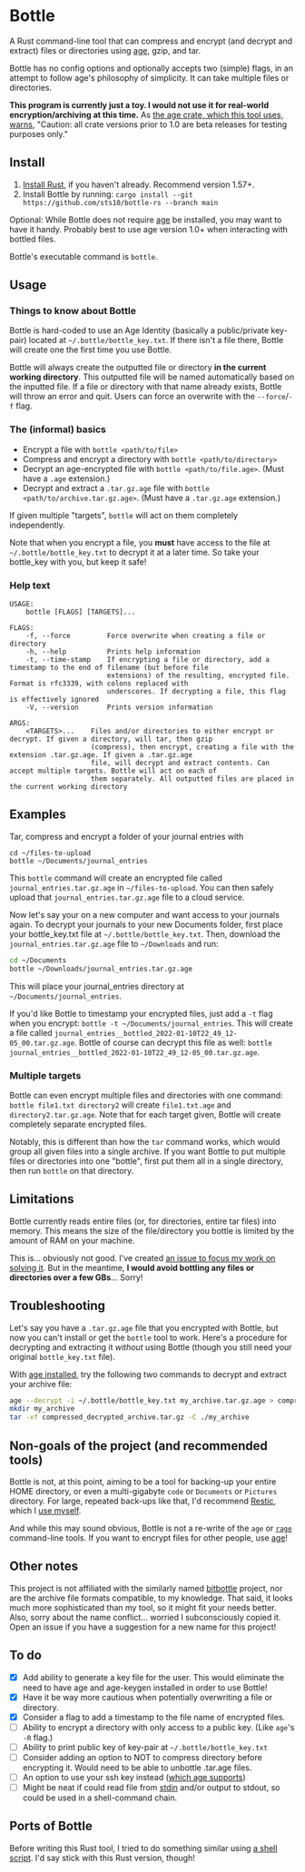 # Bottle

A Rust command-line tool that can compress and encrypt (and decrypt and extract) files or directories using [age](https://github.com/FiloSottile/age), gzip, and tar. 

Bottle has no config options and optionally accepts two (simple) flags, in an attempt to follow age's philosophy of simplicity. It can take multiple files or directories.

**This program is currently just a toy. I would not use it for real-world encryption/archiving at this time.** As [the age crate, which this tool uses, warns](https://docs.rs/age/0.7.1/age/index.html), "Caution: all crate versions prior to 1.0 are beta releases for testing purposes only."

## Install

1. [Install Rust](https://www.rust-lang.org/tools/install), if you haven't already. Recommend version 1.57+.
2. Install Bottle by running: `cargo install --git https://github.com/sts10/bottle-rs --branch main`

Optional: While Bottle does not require [age](https://github.com/FiloSottile/age#installation) be installed, you may want to have it handy. Probably best to use age version 1.0+ when interacting with bottled files. 

Bottle's executable command is `bottle`.

## Usage 

### Things to know about Bottle

Bottle is hard-coded to use an Age Identity (basically a public/private key-pair) located at `~/.bottle/bottle_key.txt`. If there isn't a file there, Bottle will create one the first time you use Bottle.

Bottle will always create the outputted file or directory **in the current working directory**. This outputted file will be named automatically based on the inputted file. If a file or directory with that name already exists, Bottle will throw an error and quit. Users can force an overwrite with the `--force`/`-f` flag.

### The (informal) basics

- Encrypt a file with `bottle <path/to/file>`
- Compress and encrypt a directory with `bottle <path/to/directory>`
- Decrypt an age-encrypted file with `bottle <path/to/file.age>`. (Must have a `.age` extension.)
- Decrypt and extract a `.tar.gz.age` file with `bottle <path/to/archive.tar.gz.age>`. (Must have a `.tar.gz.age` extension.)

If given multiple "targets", `bottle` will act on them completely independently.
    
Note that when you encrypt a file, you **must** have access to the file at `~/.bottle/bottle_key.txt` to decrypt it at a later time. So take your bottle_key with you, but keep it safe!

### Help text

```
USAGE:
    bottle [FLAGS] [TARGETS]...

FLAGS:
    -f, --force         Force overwrite when creating a file or directory
    -h, --help          Prints help information
    -t, --time-stamp    If encrypting a file or directory, add a timestamp to the end of filename (but before file
                        extensions) of the resulting, encrypted file. Format is rfc3339, with colons replaced with
                        underscores. If decrypting a file, this flag is effectively ignored
    -V, --version       Prints version information

ARGS:
    <TARGETS>...    Files and/or directories to either encrypt or decrypt. If given a directory, will tar, then gzip
                    (compress), then encrypt, creating a file with the extension .tar.gz.age. If given a .tar.gz.age
                    file, will decrypt and extract contents. Can accept multiple targets. Bottle will act on each of
                    them separately. All outputted files are placed in the current working directory
```

## Examples

Tar, compress and encrypt a folder of your journal entries with 

```
cd ~/files-to-upload
bottle ~/Documents/journal_entries
```

This `bottle` command will create an encrypted file called `journal_entries.tar.gz.age` in `~/files-to-upload`. You can then safely upload that `journal_entries.tar.gz.age` file to a cloud service. 

Now let's say your on a new computer and want access to your journals again. To decrypt your journals to your new Documents folder, first place your bottle_key.txt file at `~/.bottle/bottle_key.txt`. Then, download the `journal_entries.tar.gz.age` file to `~/Downloads` and run:

```bash
cd ~/Documents
bottle ~/Downloads/journal_entries.tar.gz.age
```

This will place your journal_entries directory at `~/Documents/journal_entries`.

If you'd like Bottle to timestamp your encrypted files, just add a `-t` flag when you encrypt: `bottle -t ~/Documents/journal_entries`. This will create a file called `journal_entries__bottled_2022-01-10T22_49_12-05_00.tar.gz.age`. Bottle of course can decrypt this file as well: `bottle journal_entries__bottled_2022-01-10T22_49_12-05_00.tar.gz.age`.

### Multiple targets

Bottle can even encrypt multiple files and directories with one command: `bottle file1.txt directory2` will create `file1.txt.age` and `directory2.tar.gz.age`. Note that for each target given, Bottle will create completely separate encrypted files. 

Notably, this is different than how the `tar` command works, which would group all given files into a single archive. If you want Bottle to put multiple files or directories into one "bottle", first put them all in a single directory, then run `bottle` on that directory.

## Limitations

Bottle currently reads entire files (or, for directories, entire tar files) into memory. This means the size of the file/directory you bottle is limited by the amount of RAM on your machine. 

This is... obviously not good. I've created [an issue to focus my work on solving it](https://github.com/sts10/bottle-rs/issues/1). But in the meantime, **I would avoid bottling any files or directories over a few GBs**... Sorry!

## Troubleshooting

Let's say you have a `.tar.gz.age` file that you encrypted with Bottle, but now you can't install or get the `bottle` tool to work. Here's a procedure for decrypting and extracting it _without_ using Bottle (though you still need your original `bottle_key.txt` file).

With [age installed](https://github.com/FiloSottile/age#installation), try the following two commands to decrypt and extract your archive file:

```bash
age --decrypt -i ~/.bottle/bottle_key.txt my_archive.tar.gz.age > compressed_decrypted_archive.tar.gz
mkdir my_archive
tar -xf compressed_decrypted_archive.tar.gz -C ./my_archive
```

## Non-goals of the project (and recommended tools)

Bottle is not, at this point, aiming to be a tool for backing-up your entire HOME directory, or even a multi-gigabyte `code` or `Documents` or `Pictures` directory. For large, repeated back-ups like that, I'd recommend [Restic](https://restic.net/), which I [use myself](https://sts10.github.io/2021/10/26/restic-rsync-backup-ideas.html).

And while this may sound obvious, Bottle is not a re-write of the `age` or [`rage`](https://github.com/str4d/rage) command-line tools. If you want to encrypt files for other people, use [age](https://github.com/FiloSottile/age)!

## Other notes

This project is not affiliated with the similarly named [bitbottle](https://code.lag.net/robey/bitbottle) project, nor are the archive file formats compatible, to my knowledge. That said, it looks much more sophisticated than my tool, so it might fit your needs better. Also, sorry about the name conflict... worried I subconsciously copied it. Open an issue if you have a suggestion for a new name for this project!

## To do

- [X] Add ability to generate a key file for the user. This would eliminate the need to have age and age-keygen installed in order to use Bottle!
- [X] Have it be way more cautious when potentially overwriting a file or directory.
- [X] Consider a flag to add a timestamp to the file name of encrypted files.
- [ ] Ability to encrypt a directory with only access to a public key. (Like `age`'s `-R` flag.)
- [ ] Ability to print public key of key-pair at `~/.bottle/bottle_key.txt`
- [ ] Consider adding an option to NOT to compress directory before encrypting it. Would need to be able to unbottle .tar.age files.
- [ ] An option to use your ssh key instead ([which age supports](https://github.com/FiloSottile/age#ssh-keys))
- [ ] Might be neat if could read file from [stdin](https://doc.rust-lang.org/std/io/struct.Stdin.html) and/or output to stdout, so could be used in a shell-command chain.

## Ports of Bottle

Before writing this Rust tool, I tried to do something similar using [a shell script](https://github.com/sts10/bottle). I'd say stick with this Rust version, though!
